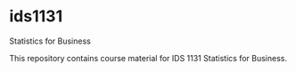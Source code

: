# ids1131
Statistics for Business

This repository contains course material for IDS 1131 Statistics for Business.
